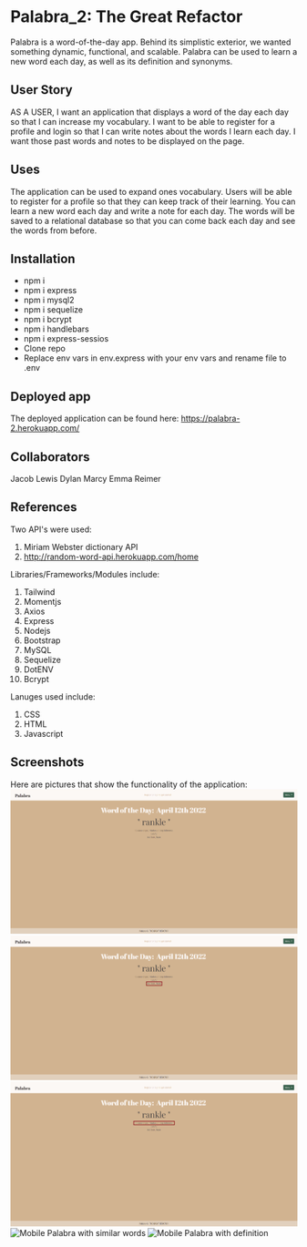 # Palabra_2: The Great Refactor
Palabra is a word-of-the-day app. Behind its simplistic exterior, we wanted something dynamic, functional, and scalable. Palabra can be used to learn a new word each day, as well as its definition and synonyms. 

## User Story
AS A USER, I want an application that displays a word of the day each day so that I can increase my vocabulary. I want to be able to register for a profile and login so that I can write notes about the words I learn each day. I want those past words and notes to be displayed on the page.

## Uses
The application can be used to expand ones vocabulary. Users will be able to register for a profile so that they can keep track of their learning. You can learn a new word each day and write a note for each day. The words will be saved to a relational database so that you can come back each day and see the words from before.

## Installation
- npm i
- npm i express
- npm i mysql2
- npm i sequelize 
- npm i bcrypt
- npm i handlebars
- npm i express-sessios
- Clone repo
- Replace env vars in env.express with your env vars and rename file to .env

## Deployed app
The deployed application can be found here: https://palabra-2.herokuapp.com/

## Collaborators
Jacob Lewis
Dylan Marcy
Emma Reimer

## References
Two API's were used:
1. Miriam Webster dictionary API
2. http://random-word-api.herokuapp.com/home

Libraries/Frameworks/Modules include:
1. Tailwind
2. Momentjs
3. Axios
4. Express
5. Nodejs
6. Bootstrap
7. MySQL
8. Sequelize
9. DotENV
10. Bcrypt

Lanuges used include:
1. CSS
2. HTML
3. Javascript

## Screenshots
Here are pictures that show the functionality of the application:
![Palabra on page Load](./assets/images/onLoad.PNG)
![Palabra with similar words](./assets/images/similar.PNG)
![Palabra with definition](./assets/images/definition.PNG)
![Mobile Palabra with similar words](./assets/images/mobileSimilar.jpg)
![Mobile Palabra with definition](./assets/images/mobileDefinition.jpg)